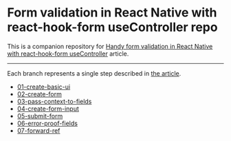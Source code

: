 # Form validation in React Native with react-hook-form useController repo

This is a companion repository for [Handy form validation in React Native with react-hook-form useController](https://www.koprowski.it/blog/react-native-form-validation-with-react-hook-form-usecontroller/) article.

---

Each branch represents a single step described in [the article](https://www.koprowski.it/blog/react-native-form-validation-with-react-hook-form-usecontroller/).

- [01-create-basic-ui](https://github.com/dkoprowski/react-native-form-validation-tutorial/tree/01-create-basic-ui)
- [02-create-form](https://github.com/dkoprowski/react-native-form-validation-tutorial/tree/02-create-form)
- [03-pass-context-to-fields](https://github.com/dkoprowski/react-native-form-validation-tutorial/tree/03-pass-context-to-fields)
- [04-create-form-input](https://github.com/dkoprowski/react-native-form-validation-tutorial/tree/04-create-form-input)
- [05-submit-form](https://github.com/dkoprowski/react-native-form-validation-tutorial/tree/05-submit-form)
- [06-error-proof-fields](https://github.com/dkoprowski/react-native-form-validation-tutorial/tree/06-error-proof-fields)
- [07-forward-ref](https://github.com/dkoprowski/react-native-form-validation-tutorial/tree/07-forward-ref)

